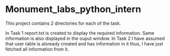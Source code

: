 # Monument_labs_python_intern
This project contains 2 directories for each of the task.

In Task 1 report.txt is created to display the required information. Same information is also displayed in the ouput window.
In Task 2 I have assumed that user table is alsready created and has information in it thus, I have just fetched all information from it.

